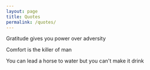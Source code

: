 ```yaml
---
layout: page
title: Quotes
permalink: /quotes/
---
```


Gratitude gives you power over adversity

Comfort is the killer of man

You can lead a horse to water but you can't make it drink
